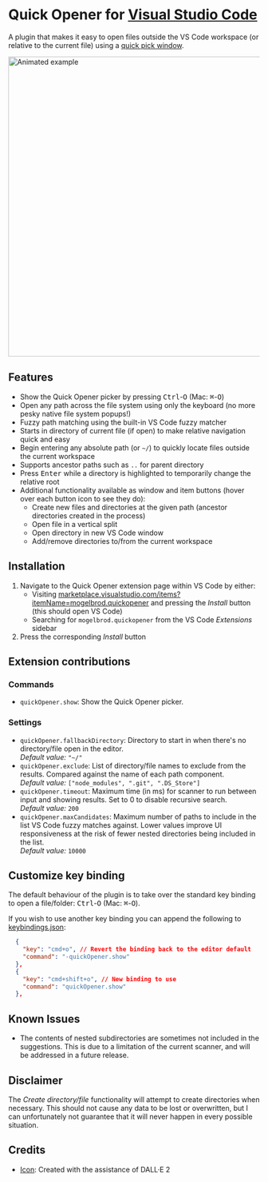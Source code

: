 # Quick Opener for [Visual Studio Code](https://code.visualstudio.com/)

<!--<img width="40" src="https://raw.githubusercontent.com/mogelbrod/quick-opener/main/icon.png" alt="" align="left">-->

A plugin that makes it easy to open files outside the VS Code workspace
(or relative to the current file) using a
[quick pick window](https://code.visualstudio.com/api/ux-guidelines/quick-picks).

<img width="600" src="https://user-images.githubusercontent.com/150084/196005417-91f2bc86-2b7c-48fb-99ae-fef88514fd29.gif" alt="Animated example"><br>

## Features

- Show the Quick Opener picker by pressing <kbd>Ctrl</kbd>-<kbd>O</kbd> (Mac: <kbd>⌘</kbd>-<kbd>O</kbd>)
- Open any path across the file system using only the keyboard (no more pesky native file system popups!)
- Fuzzy path matching using the built-in VS Code fuzzy matcher
- Starts in directory of current file (if open) to make relative navigation quick and easy
- Begin entering any absolute path (or `~/`) to quickly locate files outside the current workspace
- Supports ancestor paths such as `..` for parent directory
- Press <kbd>Enter</kbd> while a directory is highlighted to temporarily change the relative root
- Additional functionality available as window and item buttons (hover over each button icon to see they do):
  - Create new files and directories at the given path (ancestor directories created in the process)
  - Open file in a vertical split
  - Open directory in new VS Code window
  - Add/remove directories to/from the current workspace

## Installation

1. Navigate to the Quick Opener extension page within VS Code by either:
   * Visiting [marketplace.visualstudio.com/items?itemName=mogelbrod.quickopener](https://marketplace.visualstudio.com/items?itemName=mogelbrod.quickopener)
     and pressing the _Install_ button (this should open VS Code)
   * Searching for `mogelbrod.quickopener` from the VS Code _Extensions_ sidebar
2. Press the corresponding _Install_ button

## Extension contributions

### Commands

- `quickOpener.show`: Show the Quick Opener picker.

### Settings

- `quickOpener.fallbackDirectory`: Directory to start in when there's no directory/file open in the editor.<br>
  _Default value:_ `"~/"`
- `quickOpener.exclude`: List of directory/file names to exclude from the results.
  Compared against the name of each path component.<br>
  _Default value:_ `["node_modules", ".git", ".DS_Store"]`
- `quickOpener.timeout`: Maximum time (in ms) for scanner to run between input and showing results.
  Set to 0 to disable recursive search.<br>
  _Default value:_ `200`
- `quickOpener.maxCandidates`: Maximum number of paths to include in the list VS Code fuzzy matches against.
  Lower values improve UI responsiveness at the risk of fewer nested directories being included in the list.<br>
  _Default value:_ `10000`

## Customize key binding

The default behaviour of the plugin is to take over the standard key binding to open a file/folder:
<kbd>Ctrl</kbd>-<kbd>O</kbd> (Mac: <kbd>⌘</kbd>-<kbd>O</kbd>).

If you wish to use another key binding you can append the following to
[keybindings.json](https://code.visualstudio.com/docs/getstarted/keybindings#_advanced-customization):

```json
  {
    "key": "cmd+o", // Revert the binding back to the editor default
    "command": "-quickOpener.show"
  },
  {
    "key": "cmd+shift+o", // New binding to use
    "command": "quickOpener.show"
  },
```

## Known Issues

- The contents of nested subdirectories are sometimes not included in the
  suggestions. This is due to a limitation of the current scanner, and will be
  addressed in a future release.

## Disclaimer

The _Create directory/file_ functionality will attempt to create directories when necessary. This should not cause any data to be lost or overwritten, but I can unfortunately not guarantee that it will never happen in every possible situation.

## Credits

- [Icon](https://github.com/mogelbrod/quick-opener/blob/main/icon.png): Created with the assistance of DALL·E 2

